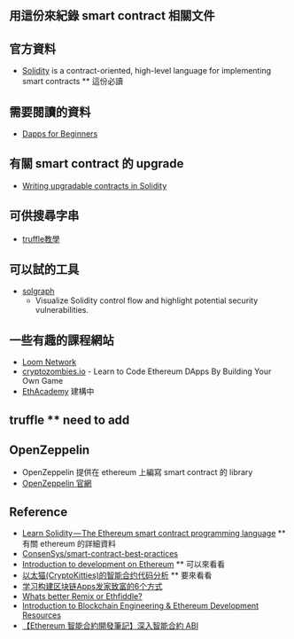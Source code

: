 ## 用這份來紀錄 smart contract 相關文件

## 官方資料
  * [Solidity](https://solidity.readthedocs.io/) is a contract-oriented, high-level language for implementing smart contracts ** 這份必讀

## 需要閱讀的資料
  * [Dapps for Beginners](https://dappsforbeginners.wordpress.com/)

## 有關 smart contract 的 upgrade
  * [Writing upgradable contracts in Solidity](https://blog.colony.io/writing-upgradeable-contracts-in-solidity-6743f0eecc88)

## 可供搜尋字串
  * [truffle教學](https://www.google.com.tw/search?q=truffle%E6%95%99%E5%AD%B8)

## 可以試的工具
  * [solgraph](https://github.com/raineorshine/solgraph)
    * Visualize Solidity control flow and highlight potential security vulnerabilities.

## 一些有趣的課程網站
  * [Loom Network](https://loomx.io/)
  * [cryptozombies.io](https://cryptozombies.io/) - Learn to Code Ethereum DApps By Building Your Own Game
  * [EthAcademy](https://ethacademy.io/) 建構中

## truffle ** need to add

## OpenZeppelin
  * OpenZeppelin 提供在 ethereum 上編寫 smart contract 的 library
  * [OpenZeppelin 官網](https://openzeppelin.org/)

## Reference
  * [Learn Solidity — The Ethereum smart contract programming language](https://medium.com/@robbertvermeulen/learn-solidity-the-ethereum-smart-contract-programming-language-7f106fc26d6) ** 有關 ethereum 的詳細資料
  * [ConsenSys/smart-contract-best-practices](https://github.com/ConsenSys/smart-contract-best-practices)
  * [Introduction to development on Ethereum](https://dappsforbeginners.wordpress.com/tutorials/introduction-to-development-on-ethereum/) ** 可以來看看
  * [以太猫(CryptoKitties)的智能合约代码分析](https://zhuanlan.zhihu.com/p/34194613) ** 要來看看
  * [学习构建区块链Apps发家致富的6个方式](https://medium.com/loom-network-chinese/%E5%AD%A6%E4%B9%A0%E6%9E%84%E5%BB%BA%E5%8C%BA%E5%9D%97%E9%93%BEapps%E5%8F%91%E5%AE%B6%E8%87%B4%E5%AF%8C%E7%9A%846%E4%B8%AA%E6%96%B9%E5%BC%8F-90b76b1acd19)
  * [Whats better Remix or Ethfiddle?](https://delegatecall.com/questions/whats-better-remix-or-ethfiddlef798992a-2b54-4bec-ac5e-4f21544a8ea7)
  * [Introduction to Blockchain Engineering & Ethereum Development Resources](https://medium.com/@BlockchainEng/introduction-to-blockchain-engineering-ethereum-development-resources-a83e7db2ea76)
  * [【Ethereum 智能合約開發筆記】深入智能合約 ABI](https://medium.com/taipei-ethereum-meetup/ethereum-%E6%99%BA%E8%83%BD%E5%90%88%E7%B4%84%E9%96%8B%E7%99%BC%E7%AD%86%E8%A8%98-%E6%B7%B1%E5%85%A5%E6%99%BA%E8%83%BD%E5%90%88%E7%B4%84-abi-268ececb70ae)
